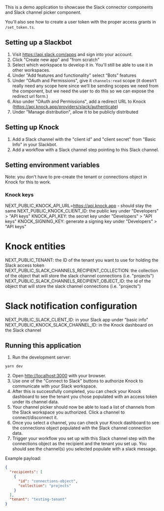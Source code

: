 This is a demo application to showcase the Slack connector components and Slack channel picker component.

You'll also see how to create a user token with the proper access grants in `/set_token.ts`.

## Setting up a Slackbot

1. Visit https://api.slack.com/apps and sign into your account.
2. Click "Create new app" and "from scratch"
3. Select which workspace to develop it in. You'll still be able to use it in other workspaces.
4. Under "Add features and functionality" select “Bots” features
5. Under "OAuth and Permissions", give it `channels:read` scope (it doesn’t really need any scope here since we’ll be sending scopes we need from the component, but we need the user to do this so we can expose the redirect url form.)
6. Also under "OAuth and Permissions", add a redirect URL to Knock (https://api.knock.app/providers/slack/authenticate)
7. Under "Manage distribution", allow it to be publicly distributed

## Setting up Knock

1. Add a Slack channel with the "client id" and "client secret" from "Basic Info" in your Slackbot.
2. Add a workflow with a Slack channel step pointing to this Slack channel.

## Setting environment variables

Note: you don't have to pre-create the tenant or connections object in Knock for this to work.

### Knock keys

NEXT_PUBLIC_KNOCK_API_URL=https://api.knock.app - should stay the same
NEXT_PUBLIC_KNOCK_CLIENT_ID: the public key under "Developers" > "API keys"
KNOCK_API_KEY: the secret key under "Developers" > "API keys"
KNOCK_SIGNING_KEY: generate a signing key under "Developers" > "API keys"

# Knock entities

NEXT_PUBLIC_TENANT: the ID of the tenant you want to use for holding the Slack access token
NEXT_PUBLIC_SLACK_CHANNELS_RECIPIENT_COLLECTION: the collection of the object that will store the slack channel connections (i.e. "projects")
NEXT_PUBLIC_SLACK_CHANNELS_RECIPIENT_OBJECT_ID: the id of the object that will store the slack channel connections (i.e. "projects")

# Slack notification configuration

NEXT_PUBLIC_SLACK_CLIENT_ID: in your Slack app under "basic info"
NEXT_PUBLIC_KNOCK_SLACK_CHANNEL_ID: in the Knock dashboard on the Slack channel

## Running this application

1. Run the development server:

```bash
yarn dev
```

2. Open [http://localhost:3000](http://localhost:3000) with your browser.
3. Use one of the "Connect to Slack" buttons to authorize Knock to communicate with your Slack workspace.
4. After this is successfully completed, you can check your Knock dashboard to see the tenant you chose populated with an access token under its channel data.
5. Your channel picker should now be able to load a list of channels from the Slack workspace you authorized. Click a channel to connect/disconnect it.
6. Once you select a channel, you can check your Knock dashboard to see the connections object populated with the Slack channel connection data.
7. Trigger your workflow you set up with this Slack channel step with the connections object as the recipient and the tenant you set up. You should see the channel(s) you selected populate with a slack message.

Example payload:

```json
{
  "recipients": [
    {
      "id": "connections-object",
      "collection": "projects"
    }
  ],
  "tenant": "testing-tenant"
}
```
